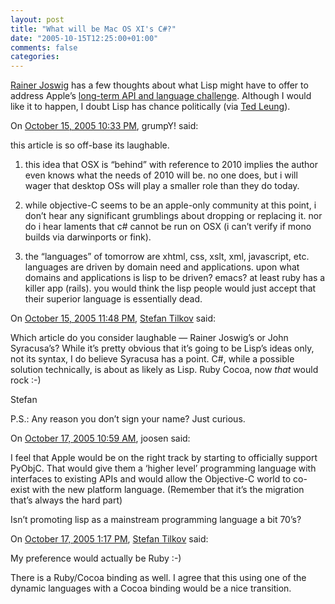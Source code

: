 ```yaml
---
layout: post
title: "What will be Mac OS XI's C#?"
date: "2005-10-15T12:25:00+01:00"
comments: false
categories: 
---
```


<p><a href="http://lispm.dyndns.org/news?ID=NEWS-2005-10-02-1">Rainer Joswig</a> has a few thoughts about what Lisp might have to offer to address Apple&#8217;s <a href="http://arstechnica.com/staff/fatbits.ars/2005/9/27/1372">long-term API and language challenge</a>. Although I would like it to happen, I doubt Lisp has chance politically (via <a href="http://www.sauria.com/blog/2005/10/15#1397">Ted Leung</a>).</p>

<section class="comments">

<div class="comment" id="comment-667">
On <a href="#comment-667" title="Permalink to this comment">October 15, 2005 10:33 PM</a>, grumpY!
said:
<p>this article is so off-base its laughable.</p>

<ol>
<li><p>this idea that OSX is &#8220;behind&#8221; with reference to 2010 implies the author even knows what the needs of 2010 will be. no one does, but i will wager that desktop OSs will play a smaller role than they do today.</p></li>
<li><p>while objective-C seems to be an apple-only community at this point, i don&#8217;t hear any significant grumblings about dropping or replacing it. nor do i hear laments that c# cannot be run on OSX (i can&#8217;t verify if mono builds via darwinports or fink).</p></li>
<li><p>the &#8220;languages&#8221; of tomorrow are xhtml, css, xslt, xml, javascript, etc. languages are driven by domain need and applications. upon what domains and applications is lisp to be driven? emacs? at least ruby has a killer app (rails). you would think the lisp people would just accept that their superior language is essentially dead.</p></li>
</ol>


<div class="comment" id="comment-668">
On <a href="#comment-668" title="Permalink to this comment">October 15, 2005 11:48 PM</a>, <a href="/en/staff/st/">Stefan Tilkov</a>
said:
<p>Which article do you consider laughable &#8212; Rainer Joswig&#8217;s or John Syracusa&#8217;s? While it&#8217;s pretty obvious that it&#8217;s going to be Lisp&#8217;s ideas only, not its syntax, I do believe Syracusa has a point. C#, while a possible solution technically, is about as likely as Lisp. Ruby Cocoa, now <em>that</em> would rock :-)</p>

<p>Stefan</p>

<p>P.S.: Any reason you don&#8217;t sign your name? Just curious.</p>


<div class="comment" id="comment-669">
On <a href="#comment-669" title="Permalink to this comment">October 17, 2005 10:59 AM</a>, joosen
said:
<p>I feel that Apple would be on the right track by starting to officially support PyObjC. That would give them a &#8216;higher level&#8217; programming language with interfaces to existing APIs and would allow the Objective-C world to co-exist with the new platform language. (Remember that it&#8217;s the migration that&#8217;s always the hard part)</p>

<p>Isn&#8217;t promoting lisp as a mainstream programming language a bit 70&#8217;s?</p>


<div class="comment" id="comment-670">
On <a href="#comment-670" title="Permalink to this comment">October 17, 2005  1:17 PM</a>, <a href="/en/staff/st/">Stefan Tilkov</a>
said:
<p>My preference would actually be Ruby :-)</p>

<p>There is a Ruby/Cocoa binding as well. I agree that this using one of the dynamic languages with a Cocoa binding would be a nice transition.</p>


</section>

